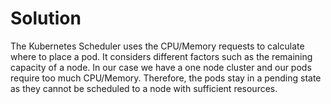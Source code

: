 # Solution

The Kubernetes Scheduler uses the CPU/Memory requests to calculate where to place a pod. It considers different factors such as the remaining capacity of a node. In our case we have a one node cluster and our pods require too much CPU/Memory. Therefore, the pods stay in a pending state as they cannot be scheduled to a node with sufficient resources.